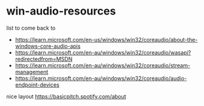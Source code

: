 # win-audio-resources

list to come back to

- https://learn.microsoft.com/en-us/windows/win32/coreaudio/about-the-windows-core-audio-apis
- https://learn.microsoft.com/en-au/windows/win32/coreaudio/wasapi?redirectedfrom=MSDN
- https://learn.microsoft.com/en-au/windows/win32/coreaudio/stream-management
- https://learn.microsoft.com/en-au/windows/win32/coreaudio/audio-endpoint-devices


nice layout https://basicpitch.spotify.com/about
